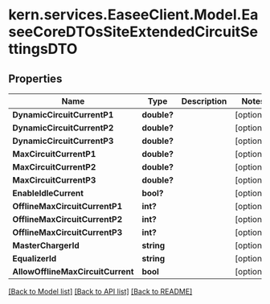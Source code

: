 # kern.services.EaseeClient.Model.EaseeCoreDTOsSiteExtendedCircuitSettingsDTO

## Properties

Name | Type | Description | Notes
------------ | ------------- | ------------- | -------------
**DynamicCircuitCurrentP1** | **double?** |  | [optional] 
**DynamicCircuitCurrentP2** | **double?** |  | [optional] 
**DynamicCircuitCurrentP3** | **double?** |  | [optional] 
**MaxCircuitCurrentP1** | **double?** |  | [optional] 
**MaxCircuitCurrentP2** | **double?** |  | [optional] 
**MaxCircuitCurrentP3** | **double?** |  | [optional] 
**EnableIdleCurrent** | **bool?** |  | [optional] 
**OfflineMaxCircuitCurrentP1** | **int?** |  | [optional] 
**OfflineMaxCircuitCurrentP2** | **int?** |  | [optional] 
**OfflineMaxCircuitCurrentP3** | **int?** |  | [optional] 
**MasterChargerId** | **string** |  | [optional] 
**EqualizerId** | **string** |  | [optional] 
**AllowOfflineMaxCircuitCurrent** | **bool** |  | [optional] 

[[Back to Model list]](../README.md#documentation-for-models) [[Back to API list]](../README.md#documentation-for-api-endpoints) [[Back to README]](../README.md)

